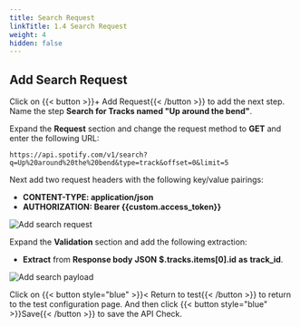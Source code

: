 ```yaml
---
title: Search Request
linkTitle: 1.4 Search Request
weight: 4
hidden: false
---
```


## Add Search Request

Click on {{< button >}}+ Add Request{{< /button >}} to add the next step. Name the step **Search for Tracks named "Up around the bend"**.

Expand the **Request** section and change the request method to **GET** and enter the following URL:

``` text
https://api.spotify.com/v1/search?q=Up%20around%20the%20bend&type=track&offset=0&limit=5
```

Next add two request headers with the following key/value pairings:

- **CONTENT-TYPE: application/json**
- **AUTHORIZATION: Bearer {{custom.access_token}}**

![Add search request](../../img/add-search-request.png)

Expand the **Validation** section and add the following extraction:

- **Extract** from **Response body** **JSON** **$.tracks.items[0].id** **as** **track_id**.

![Add search payload](../../img/add-search-payload.png)

Click on {{< button style="blue" >}}< Return to test{{< /button >}} to return to the test configuration page. And then click {{< button style="blue" >}}Save{{< /button >}} to save the API Check.
